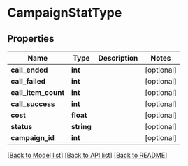 # CampaignStatType

## Properties
Name | Type | Description | Notes
------------ | ------------- | ------------- | -------------
**call_ended** | **int** |  | [optional] 
**call_failed** | **int** |  | [optional] 
**call_item_count** | **int** |  | [optional] 
**call_success** | **int** |  | [optional] 
**cost** | **float** |  | [optional] 
**status** | **string** |  | [optional] 
**campaign_id** | **int** |  | [optional] 

[[Back to Model list]](../../README.md#documentation-for-models) [[Back to API list]](../../README.md#documentation-for-api-endpoints) [[Back to README]](../../README.md)

